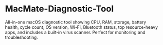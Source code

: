 # MacMate-Diagnostic-Tool
All-in-one macOS diagnostic tool showing CPU, RAM, storage, battery health, cycle count, OS version, Wi-Fi, Bluetooth status, top resource-heavy apps, and includes a built-in virus scanner. Perfect for monitoring and troubleshooting.
